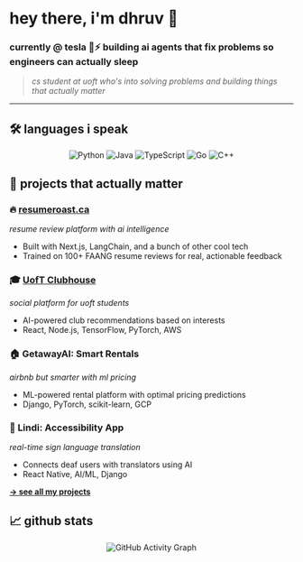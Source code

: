 # hey there, i'm dhruv 👋 

### currently @ tesla 🤖⚡ building ai agents that fix problems so engineers can actually sleep

> *cs student at uoft who's into solving problems and building things that actually matter*

---


## 🛠️ languages i speak

<div align="center">
  
![Python](https://img.shields.io/badge/Python-3776AB?style=for-the-badge&logo=python&logoColor=white)
![Java](https://img.shields.io/badge/Java-ED8B00?style=for-the-badge&logo=openjdk&logoColor=white)
![TypeScript](https://img.shields.io/badge/TypeScript-007ACC?style=for-the-badge&logo=typescript&logoColor=white)
![Go](https://img.shields.io/badge/Go-00ADD8?style=for-the-badge&logo=go&logoColor=white)
![C++](https://img.shields.io/badge/C++-00599C?style=for-the-badge&logo=c%2B%2B&logoColor=white)

</div>

## 🎯 projects that actually matter

### 🔥 [resumeroast.ca](https://resumeroast.ca)
*resume review platform with ai intelligence*
- Built with Next.js, LangChain, and a bunch of other cool tech
- Trained on 100+ FAANG resume reviews for real, actionable feedback

### 🎓 [UofT Clubhouse](https://sop.utoronto.ca/)
*social platform for uoft students*
- AI-powered club recommendations based on interests
- React, Node.js, TensorFlow, PyTorch, AWS

### 🏠 GetawayAI: Smart Rentals
*airbnb but smarter with ml pricing*
- ML-powered rental platform with optimal pricing predictions
- Django, PyTorch, scikit-learn, GCP

### 🤟 Lindi: Accessibility App
*real-time sign language translation*
- Connects deaf users with translators using AI
- React Native, AI/ML, Django

[**→ see all my projects**](https://github.com/d-p35?tab=repositories)

## 📈 github stats
<div align="center">
  <img src="https://github-readme-activity-graph.vercel.app/graph?username=d-p35&theme=github-dark&hide_border=true&bg_color=0d1117&color=58a6ff&line=58a6ff&point=c9d1d9&area=true&area_color=58a6ff" alt="GitHub Activity Graph" />
</div>


